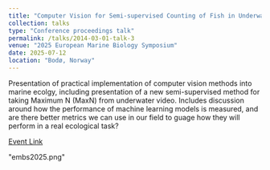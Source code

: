 ```yaml
---
title: "Computer Vision for Semi-supervised Counting of Fish in Underwater Video"
collection: talks
type: "Conference proceedings talk"
permalink: /talks/2014-03-01-talk-3
venue: "2025 European Marine Biology Symposium"
date: 2025-07-12
location: "Bodø, Norway"
---
```


Presentation of practical implementation of computer vision methods into marine ecolgy, including presentation of a new semi-supervised method for taking Maximum N (MaxN) from underwater video. Includes discussion around how the performance of machine learning models is measured, and are there better metrics we can use in our field to guage how they will perform in a real ecological task?

[Event Link](https://euromarinenetwork.eu/news/58th-european-marine-biology-symposium/)

"embs2025.png"